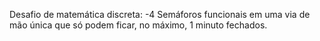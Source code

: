 Desafio de matemática discreta:
-4 Semáforos funcionais em uma via de mão única que só podem ficar, no máximo, 1 minuto fechados.

